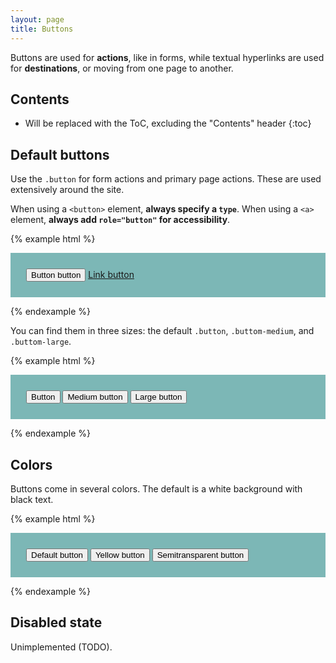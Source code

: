 ```yaml
---
layout: page
title: Buttons
---
```


Buttons are used for **actions**, like in forms, while textual hyperlinks are used for **destinations**, or moving from one page to another.

## Contents

* Will be replaced with the ToC, excluding the "Contents" header
{:toc}

## Default buttons

Use the `.button` for form actions and primary page actions. These are used extensively around the site.

When using a `<button>` element, **always specify a `type`**. When using a `<a>` element, **always add `role="button"` for accessibility**.

{% example html %}
<p style="background-color: #7cb7b6; padding: 25px;">
  <button class="button" type="button">Button button</button>
  <a class="button" href="#" role="button">Link button</a>
</p>
{% endexample %}

You can find them in three sizes: the default `.button`, `.buttom-medium`, and  `.buttom-large`.

{% example html %}
<p style="background-color: #7cb7b6; padding: 25px;">
  <button class="button" type="button">Button</button>
  <button class="button button-medium" type="button">Medium button</button>
  <button class="button button-large" type="button">Large button</button>
</p>
{% endexample %}

## Colors

Buttons come in several colors. The default is a white background with black text.

{% example html %}
<p style="background-color: #7cb7b6; padding: 25px;">
  <button class="button" type="button">Default button</button>
  <button class="button button-yellow" type="button">Yellow button</button>
  <button class="button button-semitransparent" type="button">Semitransparent button</button>
</p>
{% endexample %}

## Disabled state

Unimplemented (TODO).
